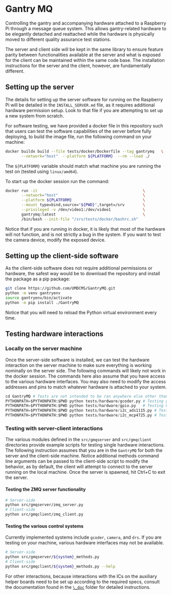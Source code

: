 # Gantry MQ

Controlling the gantry and accompanying hardware attached to a Raspberry Pi
through a message queue system. This allows gantry-related hardware to be
elegantly detached and reattached while the hardware is physically moved to
different quality assurance test stations.

The server and client side will be kept in the same library to ensure feature
parity between functionalities available at the server and what is exposed for
the client can be maintained within the same code base. The installation
instructions for the server and the client, however, are fundamentally different.

## Setting up the server

The details for setting up the server software for running on the Raspberry Pi
will be detailed in the `INSTALL_SERVER.md` file, as it requires additional
hardware permission setup. Look to that file if you are attempting to set up a
new system from scratch.

For software testing, we have provided a docker file in this repository such
that users can test the software capabilities of the server before fully
deploying, to build the image file, run the following command on your machine:

```bash
docker buildx build --file tests/docker/Dockerfile --tag gantrymq   \
       --network="host"  --platform ${PLATFORM}  --rm --load ./
```

The `${PLATFORM}` variable should match what machine you are running the test
on (tested using `linux/amd64`).

To start up the docker session run the command:

```bash
docker run -it                                              \
       --network="host"                                     \
       --platform ${PLATFORM}                               \
       --mount type=bind,source="${PWD}",target=/srv        \
       --privileged -v /dev/video1:/dev/video1              \
       gantrymq:latest                                      \
       /bin/bash --init-file "/srv/tests/docker/bashrc.sh"
```

Notice that if you are running in docker, it is likely that most of the hardware
will not function, and is not strictly a bug in the system. If you want to test
the camera device, modify the exposed device.

## Setting up the client-side software

As the client-side software does not require additional permissions or hardware,
the safest way would be to download the repository and install the package as a
pip package:

```bash
git clone https://github.com/UMDCMS/GantryMQ.git
python -m venv gantryenv
source gantryenv/bin/activate
python -m pip install ./GantryMQ
```

Notice that you will need to reload the Python virtual environment every time.

## Testing hardware interactions

### Locally on the server machine

Once the server-side software is installed, we can test the hardware interaction
on the server machine to make sure everything is working nominally on the server
side. The following commands will likely not work in the docker session. The
commands here also assume that you have access to the various hardware
interfaces. You may also need to modify the access addresses and pins to match
whatever hardware is attached to your system.

```python
cd GantryMQ # Tests are not intended to be ran anywhere else other than the project directory
PYTHONPATH=$PYTHONPATH:$PWD python tests/hardware/gcoder.py # Testing gcoder
PYTHONPATH=$PYTHONPATH:$PWD python tests/hardware/gpio.py   # Testing GPIO interactions
PYTHONPATH=$PYTHONPATH:$PWD python tests/hardware/i2c_ads1115.py # Testing the I2C ADC interaction
PYTHONPATH=$PYTHONPATH:$PWD python tests/hardware/i2c_mcp4725.py # Testing the I2C DAC interaction
```

### Testing with server-client interactions

The various modules defined in the `src/gmqserver` and `src/gmqclient`
directories provide example scripts for testing single hardware interactions.
The following instruction assumes that you are in the `GantryMQ` for both the
server and the client-side machine. Notice additional methods command line
arguments can be passed to the client-side script to modify the behavior, as by
default, the client will attempt to connect to the server running on the local
machine. Once the server is spawned, hit Ctrl+C to exit the server.

#### Testing the ZMQ server functionality

```bash
# Server-side
python src/gmqserver/zmq_server.py
# Client-side
python src/gmqclient/zmq_client.py
```

#### Testing the various control systems

Currently implemented systems include `gcoder`, `camera`, and `drs`. If you are
testing on your machine, various hardware interfaces may not be available.

```bash
# Server-side
python src/gmqserver/${system}_methods.py
# Client-side
python src/gmqclient/${system}_methods.py --help
```

For other interactions, because interactions with the ICs on the auxiliary
helper boards need to be set up according to the required specs, consult the
documentation found in the [`\_doc`](_doc) folder for detailed instructions.
